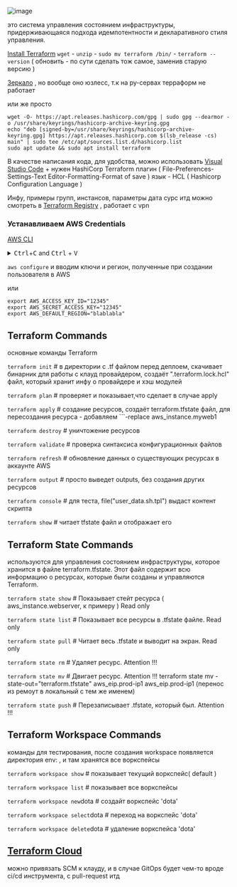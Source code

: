 ![image](https://github.com/user-attachments/assets/587a3427-bf22-4804-956e-639f847e2f2d)

это система управления состоянием инфраструктуры, придерживающаяся подхода идемпотентности и декларативного стиля управления.

[Install Terraform](https://developer.hashicorp.com/terraform/install#linux) ```wget``` - ```unzip``` - ```sudo mv terraform /bin/``` - ```terraform --version``` ( обновить - по сути сделать тож самое, заменив старую версию )

[Зеркало](https://mirror.selectel.ru/3rd-party/hashicorp-releases/terraform/?_gl=1*g62yz3*_gcl_au*MjAxODM3ODkzMy4xNzEyMDkyODA4*_ga*MTk5NDU1NjA3Ni4xNzEyMDkyODA4*_ga_H3R3VJH01B*MTcxOTU2OTk1NS4xOS4wLjE3MTk1Njk5NTUuNjAuMC4w) , но вообще оно юзлесс, т.к на ру-сервах терраформ не работает

или же просто 
```
wget -O- https://apt.releases.hashicorp.com/gpg | sudo gpg --dearmor -o /usr/share/keyrings/hashicorp-archive-keyring.gpg
echo "deb [signed-by=/usr/share/keyrings/hashicorp-archive-keyring.gpg] https://apt.releases.hashicorp.com $(lsb_release -cs) main" | sudo tee /etc/apt/sources.list.d/hashicorp.list
sudo apt update && sudo apt install terraform
```

В качестве написания кода, для удобства, можно использовать [Visual Studio Code](https://code.visualstudio.com/download) + нужен HashiCorp Terraform плагин ( File-Preferences-Settings-Text Editor-Formatting-Format of save ) язык - HCL ( Hashicorp Configuration Language )

Инфу, примеры групп, инстансов, параметры дата сурс итд можно смотреть в [Terraform Registry](https://registry.terraform.io/) , работает с vpn

### Устанавливаем AWS Credentials

[AWS CLI](https://docs.aws.amazon.com/cli/latest/userguide/getting-started-install.html)

<details> <summary><kbd>Ctrl</kbd>+<kbd>C</kbd> and <kbd>Ctrl</kbd> + <kbd>V</kbd></summary>
  
```
curl "https://awscli.amazonaws.com/awscli-exe-linux-x86_64.zip" -o "awscliv2.zip"
unzip awscliv2.zip
sudo ./aws/install
```
</details>

```aws configure``` и вводим ключи и регион, полученные при создании пользователя в AWS

или 

```
export AWS_ACCESS_KEY_ID="12345"
export AWS_SECRET_ACCESS_KEY="12345"
export AWS_DEFAULT_REGION="blablabla"
```

## Terraform Commands

основные команды Terraform

```terraform init```      # в директории с .tf файлом перед деплоем, скачивает бинарник для работы с клауд провайдером, создаёт ".terraform.lock.hcl" файл, который хранит инфу о провайдере и хэш модулей

```terraform plan```      # проверяет и показывает,что сделает в случае apply

```terraform apply```     # создание ресурсов, создаёт terraform.tfstate файл, для пересоздания ресурса - добавляем ```-replace aws_instance.myweb1

```terraform destroy```   # уничтожение ресурсов

```terraform validate```  # проверка синтаксиса конфигурационных файлов

```terraform refresh```   # обновление данных о существующих ресурсах в аккаунте AWS

```terraform output```    # просто выведет outputs, без создания других ресурсов

```terraform console```   # для теста, file("user_data.sh.tpl") выдаст контент скрипта 

```terraform show```      # читает tfstate файл и отображает его

## Terraform State Commands

используются для управления состоянием инфраструктуры, которое хранится в файле terraform.tfstate. Этот файл содержит всю информацию о ресурсах, которые были созданы и управляются Terraform.

```terraform state show```   # Показывает стейт ресурса ( aws_instance.webserver, к примеру ) Read only

```terraform state list```   # Показывает все ресурсы в .tfstate файле. Read only

```terraform state pull```   # Читает весь .tfstate и выводит на экран. Read only

```terraform state rm```    # Удаляет ресурс. Attention !!!

```terraform state mv```    # Двигает ресурс. Attention !!! terraform state mv -state-out="terraform.tfstate" aws_eip.prod-ip1 aws_eip.prod-ip1 (перенос из ремоут в локальный с тем же именем)

```terraform state push```  # Перезаписывает .tfstate, который был. Attention !!!

## Terraform Workspace Commands

команды для тестирования, после создания workspace появляется директория env: , и там хранятся все воркспейсы

```terraform workspace show```         # показывает текущий воркспейс( default )

```terraform workspace list```         # показывает все воркспейсы

```terraform workspace new```dota      # создайт воркспейс 'dota'

```terraform workspace select```dota   # переход на воркспейс 'dota'

```terraform workspace delete```dota   # удаление воркспейса 'dota'

## [Terraform Cloud](https://app.terraform.io/app/organizations)

можно привязать SCM к клауду, и в случае GitOps будет чем-то вроде ci/cd инструмента, с pull-request итд
